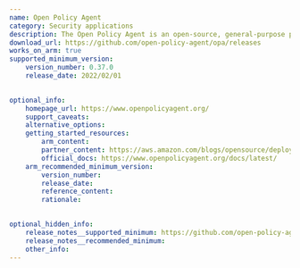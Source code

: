 ```yaml
--- 
name: Open Policy Agent
category: Security applications
description: The Open Policy Agent is an open-source, general-purpose policy engine that unifies policy enforcement across the stack.
download_url: https://github.com/open-policy-agent/opa/releases
works_on_arm: true
supported_minimum_version: 
    version_number: 0.37.0
    release_date: 2022/02/01

  
optional_info:
    homepage_url: https://www.openpolicyagent.org/
    support_caveats:
    alternative_options:
    getting_started_resources:
        arm_content:
        partner_content: https://aws.amazon.com/blogs/opensource/deploying-open-policy-agent-opa-as-a-sidecar-on-amazon-elastic-container-service-amazon-ecs/
        official_docs: https://www.openpolicyagent.org/docs/latest/
    arm_recommended_minimum_version:
        version_number:
        release_date:
        reference_content:
        rationale:

  
optional_hidden_info:
    release_notes__supported_minimum: https://github.com/open-policy-agent/opa/releases/tag/v0.37.0
    release_notes__recommended_minimum:
    other_info:
--- 
```

